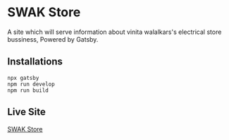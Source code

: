 # SWAK Store
A site which will serve information about vinita walalkars's electrical store bussiness, Powered by Gatsby.

## Installations
```
npx gatsby
npm run develop
npm run build
```

## Live Site
[SWAK Store](https://www.swak.co.in)
